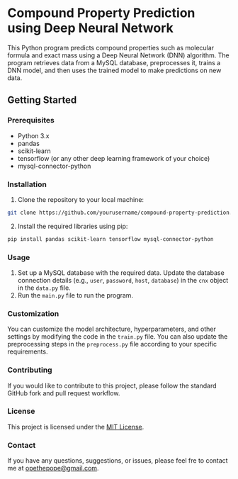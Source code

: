 # Compound Property Prediction using Deep Neural Network

This Python program predicts compound properties such as molecular formula and exact mass using a Deep Neural Network (DNN) algorithm. The program retrieves data from a MySQL database, preprocesses it, trains a DNN model, and then uses the trained model to make predictions on new data.

## Getting Started

### Prerequisites

- Python 3.x
- pandas
- scikit-learn
- tensorflow (or any other deep learning framework of your choice)
- mysql-connector-python

### Installation

1. Clone the repository to your local machine:

```bash
git clone https://github.com/yourusername/compound-property-prediction.git
```
2. Install the required libraries using pip:
```bash
pip install pandas scikit-learn tensorflow mysql-connector-python
```
### Usage

1. Set up a MySQL database with the required data. Update the database connection details (e.g., `user`, `password`, `host`, `database`) in the `cnx` object in the `data.py` file.
2. Run the `main.py` file to run the program.

### Customization
You can customize the model architecture, hyperparameters, and other settings by modifying the code in the `train.py` file. You can also update the preprocessing steps in the `preprocess.py` file according to your specific requirements.

### Contributing
If you would like to contribute to this project, please follow the standard GitHub fork and pull request workflow.

### License
This project is licensed under the [MIT License](https://en.wikipedia.org/wiki/MIT_License).

### Contact
If you have any questions, suggestions, or issues, please feel fre to contact me at [opethepope@gmail.com](opethepope@gmail.com).
